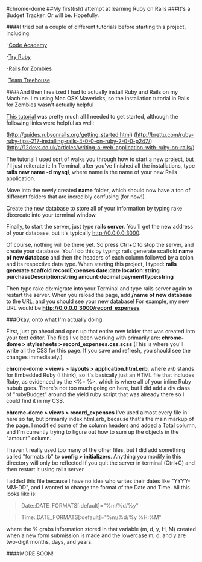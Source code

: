 #chrome-dome
##My first(ish) attempt at learning Ruby on Rails
###It's a Budget Tracker. Or will be. Hopefully.


####I tried out a couple of different tutorials before starting this project, including:

-[Code Academy](http://www.codecademy.com/en/tracks/ruby)

-[Try Ruby](http://tryruby.org/levels/1/challenges/0)

-[Rails for Zombies](http://railsforzombies.org/levels/1)

-[Team Treehouse](http://teamtreehouse.com/library/build-a-simple-ruby-on-rails-application)

####And then I realized I had to actually install Ruby and Rails on my Machine. I'm using Mac OSX Mavericks, so the installation tutorial in Rails for Zombies wasn't actually helpful

[This tutorial](https://gorails.com/setup/osx/10.9-mavericks) was pretty much all I needed to get started, although the following links were helpful as well:

(http://guides.rubyonrails.org/getting_started.html)
(http://brettu.com/ruby-ruby-tips-217-installing-rails-4-0-0-on-ruby-2-0-0-p247/)
(http://12devs.co.uk/articles/writing-a-web-application-with-ruby-on-rails/)

The tutorial I used sort of walks you through how to start a new project, but I'll just reiterate it:
In Terminal, after you've finished all the installations, type **rails new name -d mysql**, where name is the name of your new Rails application.

Move into the newly created **name** folder, which should now have a ton of different folders that are incredibly confusing (for now!). 

Create the new database to store all of your information by typing rake db:create into your terminal window.

Finally, to start the server, just type **rails server**. You'll get the new address of your database, but it's typically http://0.0.0.0:3000. 

Of course, nothing will be there yet. So press Ctrl+C to stop the server, and create your database. You'll do this by typing: rails generate scaffold **name of new database** and then the headers of each column followed by a colon and its respective data type. 
When starting this project, I typed: **rails generate scaffold recordExpenses date:date location:string purchaseDescription:string amount:decimal paymentType:string**


Then type rake db:migrate into your Terminal and type rails server again to restart the server. When you reload the page, add **/name of new database** to the URL, and you should see your new database! For example, my new URL would be **http://0.0.0.0:3000/record_expenses**

###Okay, onto what I'm actually doing:

First, just go ahead and open up that entire new folder that was created into your text editor. The files I've been working with primarily are:
**chrome-dome > stylesheets > record_expenses.css.scss** (This is where you'll write all the CSS for this page. If you save and refresh, you should see the changes immediately.)

**chrome-dome > views > layouts > application.html.erb**, where *erb* stands for Embedded Ruby (I think), so it's basically just an HTML file that includes Ruby, as evidenced by the <%= %>, which is where all of your inline Ruby hubub goes.
There's not too much going on here, but I did add a div class of "rubyBudget" around the yield ruby script that was already there so I could find it in my CSS. 

**chrome-dome > views > record_expenses**
I've used almost every file in here so far, but primarily index.html.erb, because that's the main markup of the page. I modified some of the column headers and added a Total column, and I'm currently trying to figure out how to sum up the objects in the "amount" column.

I haven't really used too many of the other files, but I did add something called "formats.rb" to **config > initializers**. Anything you modify in this directory will only be reflected if you quit the server in terminal (Ctrl+C) and then restart it using rails server.

I added this file because I have no idea who writes their dates like "YYYY-MM-DD", and I wanted to change the format of the Date and Time. All this looks like is:
>Date::DATE_FORMATS[:default]="%m/%d/%y"

>Time::DATE_FORMATS[:default]="%m/%d/%y %H:%M"

where the % grabs information stored in that variable (m, d, y, H, M) created when a new form submission is made and the lowercase m, d, and y are two-digit months, days, and years. 

####MORE SOON! 




